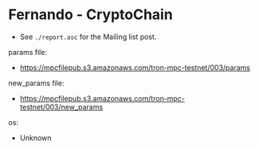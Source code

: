 # Fernando - CryptoChain
* See `./report.asc` for the Mailing list post.

params file:
* https://mpcfilepub.s3.amazonaws.com/tron-mpc-testnet/003/params

new_params file:
* https://mpcfilepub.s3.amazonaws.com/tron-mpc-testnet/003/new_params

os: 
* Unknown
